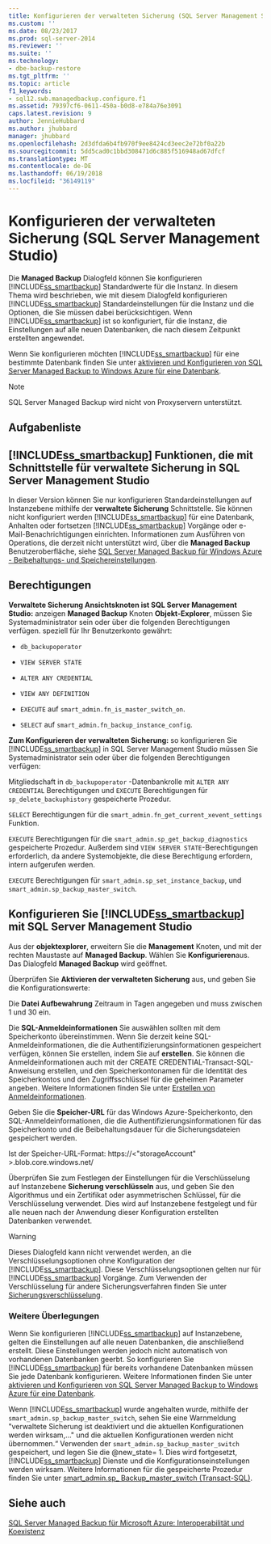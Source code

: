 ```yaml
---
title: Konfigurieren der verwalteten Sicherung (SQL Server Management Studio) | Microsoft Docs
ms.custom: ''
ms.date: 08/23/2017
ms.prod: sql-server-2014
ms.reviewer: ''
ms.suite: ''
ms.technology:
- dbe-backup-restore
ms.tgt_pltfrm: ''
ms.topic: article
f1_keywords:
- sql12.swb.managedbackup.configure.f1
ms.assetid: 79397cf6-0611-450a-b0d8-e784a76e3091
caps.latest.revision: 9
author: JennieHubbard
ms.author: jhubbard
manager: jhubbard
ms.openlocfilehash: 2d3dfda6b4fb970f9ee8424cd3eec2e72bf0a22b
ms.sourcegitcommit: 5dd5cad0c1bbd308471d6c885f516948ad67dfcf
ms.translationtype: MT
ms.contentlocale: de-DE
ms.lasthandoff: 06/19/2018
ms.locfileid: "36149119"
---
```

# <a name="configure-managed-backup-sql-server-management-studio"></a>Konfigurieren der verwalteten Sicherung (SQL Server Management Studio)
  Die **Managed Backup** Dialogfeld können Sie konfigurieren [!INCLUDE[ss_smartbackup](../includes/ss-smartbackup-md.md)] Standardwerte für die Instanz. In diesem Thema wird beschrieben, wie mit diesem Dialogfeld konfigurieren [!INCLUDE[ss_smartbackup](../includes/ss-smartbackup-md.md)] Standardeinstellungen für die Instanz und die Optionen, die Sie müssen dabei berücksichtigen. Wenn [!INCLUDE[ss_smartbackup](../includes/ss-smartbackup-md.md)] ist so konfiguriert, für die Instanz, die Einstellungen auf alle neuen Datenbanken, die nach diesem Zeitpunkt erstellten angewendet.  
  
 Wenn Sie konfigurieren möchten [!INCLUDE[ss_smartbackup](../includes/ss-smartbackup-md.md)] für eine bestimmte Datenbank finden Sie unter [aktivieren und Konfigurieren von SQL Server Managed Backup to Windows Azure für eine Datenbank](../../2014/database-engine/sql-server-managed-backup-to-windows-azure-retention-and-storage-settings.md#DatabaseConfigure).  
 
> [!NOTE] 
> SQL Server Managed Backup wird nicht von Proxyservern unterstützt. 
  
## <a name="task-list"></a>Aufgabenliste  
  
## <a name="includesssmartbackupincludesss-smartbackup-mdmd-functions-using-managed-backup-interface-in-sql-server-management-studio"></a>[!INCLUDE[ss_smartbackup](../includes/ss-smartbackup-md.md)] Funktionen, die mit Schnittstelle für verwaltete Sicherung in SQL Server Management Studio  
 In dieser Version können Sie nur konfigurieren Standardeinstellungen auf Instanzebene mithilfe der **verwaltete Sicherung** Schnittstelle. Sie können nicht konfiguriert werden [!INCLUDE[ss_smartbackup](../includes/ss-smartbackup-md.md)] für eine Datenbank, Anhalten oder fortsetzen [!INCLUDE[ss_smartbackup](../includes/ss-smartbackup-md.md)] Vorgänge oder e-Mail-Benachrichtigungen einrichten. Informationen zum Ausführen von Operations, die derzeit nicht unterstützt wird, über die **Managed Backup** Benutzeroberfläche, siehe [SQL Server Managed Backup für Windows Azure - Beibehaltungs- und Speichereinstellungen](../../2014/database-engine/sql-server-managed-backup-to-windows-azure-retention-and-storage-settings.md).  
  
## <a name="permissions"></a>Berechtigungen  
 **Verwaltete Sicherung Ansichtsknoten ist SQL Server Management Studio:** anzeigen **Managed Backup** Knoten **Objekt-Explorer**, müssen Sie Systemadministrator sein oder über die folgenden Berechtigungen verfügen. speziell für Ihr Benutzerkonto gewährt:  
  
-   `db_backupoperator`  
  
-   `VIEW SERVER STATE`  
  
-   `ALTER ANY CREDENTIAL`  
  
-   `VIEW ANY DEFINITION`  
  
-   `EXECUTE` auf `smart_admin.fn_is_master_switch_on`.  
  
-   `SELECT` auf `smart_admin.fn_backup_instance_config`.  
  
 **Zum Konfigurieren der verwalteten Sicherung:** so konfigurieren Sie [!INCLUDE[ss_smartbackup](../includes/ss-smartbackup-md.md)] in SQL Server Management Studio müssen Sie Systemadministrator sein oder über die folgenden Berechtigungen verfügen:  
  
 Mitgliedschaft in `db_backupoperator` -Datenbankrolle mit `ALTER ANY CREDENTIAL` Berechtigungen und `EXECUTE` Berechtigungen für `sp_delete_backuphistory` gespeicherte Prozedur.  
  
 `SELECT` Berechtigungen für die `smart_admin.fn_get_current_xevent_settings` Funktion.  
  
 `EXECUTE` Berechtigungen für die `smart_admin.sp_get_backup_diagnostics` gespeicherte Prozedur. Außerdem sind `VIEW SERVER STATE`-Berechtigungen erforderlich, da andere Systemobjekte, die diese Berechtigung erfordern, intern aufgerufen werden.  
  
 `EXECUTE` Berechtigungen für `smart_admin.sp_set_instance_backup`, und `smart_admin.sp_backup_master_switch`.  
  
## <a name="configure-includesssmartbackupincludesss-smartbackup-mdmd-using-sql-server-management-studio"></a>Konfigurieren Sie [!INCLUDE[ss_smartbackup](../includes/ss-smartbackup-md.md)] mit SQL Server Management Studio  
 Aus der **objektexplorer**, erweitern Sie die **Management** Knoten, und mit der rechten Maustaste auf **Managed Backup**. Wählen Sie **Konfigurieren**aus. Das Dialogfeld **Managed Backup** wird geöffnet.  
  
 Überprüfen Sie **Aktivieren der verwalteten Sicherung** aus, und geben Sie die Konfigurationswerte:  
  
 Die **Datei Aufbewahrung** Zeitraum in Tagen angegeben und muss zwischen 1 und 30 ein.  
  
 Die **SQL-Anmeldeinformationen** Sie auswählen sollten mit dem Speicherkonto übereinstimmen. Wenn Sie derzeit keine SQL-Anmeldeinformationen, die die Authentifizierungsinformationen gespeichert verfügen, können Sie erstellen, indem Sie auf **erstellen**. Sie können die Anmeldeinformationen auch mit der CREATE CREDENTIAL-Transact-SQL-Anweisung erstellen, und den Speicherkontonamen für die Identität des Speicherkontos und den Zugriffsschlüssel für die geheimen Parameter angeben. Weitere Informationen finden Sie unter [Erstellen von Anmeldeinformationen](../relational-databases/backup-restore/sql-server-backup-to-url.md#credential).  
  
 Geben Sie die **Speicher-URL** für das Windows Azure-Speicherkonto, den SQL-Anmeldeinformationen, die die Authentifizierungsinformationen für das Speicherkonto und die Beibehaltungsdauer für die Sicherungsdateien gespeichert werden.  
  
 Ist der Speicher-URL-Format: https://\<"storageAccount" >.blob.core.windows.net/  
  
 Überprüfen Sie zum Festlegen der Einstellungen für die Verschlüsselung auf Instanzebene **Sicherung verschlüsseln** aus, und geben Sie den Algorithmus und ein Zertifikat oder asymmetrischen Schlüssel, für die Verschlüsselung verwendet.  Dies wird auf Instanzebene festgelegt und für alle neuen nach der Anwendung dieser Konfiguration erstellten Datenbanken verwendet.  
  
> [!WARNING]  
>  Dieses Dialogfeld kann nicht verwendet werden, an die Verschlüsselungsoptionen ohne Konfiguration der [!INCLUDE[ss_smartbackup](../includes/ss-smartbackup-md.md)]. Diese Verschlüsselungsoptionen gelten nur für [!INCLUDE[ss_smartbackup](../includes/ss-smartbackup-md.md)] Vorgänge. Zum Verwenden der Verschlüsselung für andere Sicherungsverfahren finden Sie unter [Sicherungsverschlüsselung](../relational-databases/backup-restore/backup-encryption.md).  
  
### <a name="considerations"></a>Weitere Überlegungen  
 Wenn Sie konfigurieren [!INCLUDE[ss_smartbackup](../includes/ss-smartbackup-md.md)] auf Instanzebene, gelten die Einstellungen auf alle neuen Datenbanken, die anschließend erstellt.  Diese Einstellungen werden jedoch nicht automatisch von vorhandenen Datenbanken geerbt. So konfigurieren Sie [!INCLUDE[ss_smartbackup](../includes/ss-smartbackup-md.md)] für bereits vorhandene Datenbanken müssen Sie jede Datenbank konfigurieren. Weitere Informationen finden Sie unter [aktivieren und Konfigurieren von SQL Server Managed Backup to Windows Azure für eine Datenbank](../../2014/database-engine/sql-server-managed-backup-to-windows-azure-retention-and-storage-settings.md#DatabaseConfigure).  
  
 Wenn [!INCLUDE[ss_smartbackup](../includes/ss-smartbackup-md.md)] wurde angehalten wurde, mithilfe der `smart_admin.sp_backup_master_switch`, sehen Sie eine Warnmeldung "verwaltete Sicherung ist deaktiviert und die aktuellen Konfigurationen werden wirksam,..." und die aktuellen Konfigurationen werden nicht übernommen.“ Verwenden der `smart_admin.sp_backup_master_switch` gespeichert, und legen Sie die @new_state= 1. Dies wird fortgesetzt, [!INCLUDE[ss_smartbackup](../includes/ss-smartbackup-md.md)] Dienste und die Konfigurationseinstellungen werden wirksam. Weitere Informationen für die gespeicherte Prozedur finden Sie unter [smart_admin.sp_ Backup_master_switch &#40;Transact-SQL&#41;](/sql/relational-databases/system-stored-procedures/managed-backup-sp-backup-master-switch-transact-sql).  
  
## <a name="see-also"></a>Siehe auch  
 [SQL Server Managed Backup für Microsoft Azure: Interoperabilität und Koexistenz](../../2014/database-engine/sql-server-managed-backup-to-windows-azure-interoperability-and-coexistence.md)  
  
  
